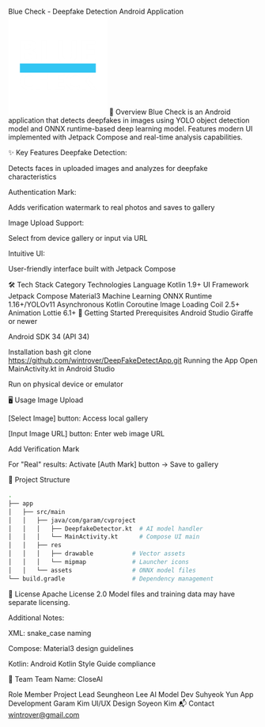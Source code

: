 Blue Check - Deepfake Detection Android Application
<img src="app/src/main/res/drawable/logo2.png" alt="Project Logo" style="width:200px; height:auto;"/>
📖 Overview
Blue Check is an Android application that detects deepfakes in images using YOLO object detection model and ONNX runtime-based deep learning model. Features modern UI implemented with Jetpack Compose and real-time analysis capabilities.

✨ Key Features
Deepfake Detection:

Detects faces in uploaded images and analyzes for deepfake characteristics

Authentication Mark:

Adds verification watermark to real photos and saves to gallery

Image Upload Support:

Select from device gallery or input via URL

Intuitive UI:

User-friendly interface built with Jetpack Compose

🛠 Tech Stack
Category	Technologies
Language	Kotlin 1.9+
UI Framework	Jetpack Compose Material3
Machine Learning	ONNX Runtime 1.16+/YOLOv11
Asynchronous	Kotlin Coroutine
Image Loading	Coil 2.5+
Animation	Lottie 6.1+
🚀 Getting Started
Prerequisites
Android Studio Giraffe or newer

Android SDK 34 (API 34)

Installation
bash
git clone https://github.com/wintrover/DeepFakeDetectApp.git
Running the App
Open MainActivity.kt in Android Studio

Run on physical device or emulator

🖥 Usage
Image Upload

[Select Image] button: Access local gallery

[Input Image URL] button: Enter web image URL

Add Verification Mark

For "Real" results: Activate [Auth Mark] button → Save to gallery

📁 Project Structure

```bash
.
├── app
│   ├── src/main
│   │   ├── java/com/garam/cvproject
│   │   │   ├── DeepfakeDetector.kt  # AI model handler
│   │   │   └── MainActivity.kt      # Compose UI main
│   │   ├── res
│   │   │   ├── drawable           # Vector assets
│   │   │   └── mipmap             # Launcher icons
│   │   └── assets                 # ONNX model files
└── build.gradle                   # Dependency management
```

📄 License
Apache License 2.0
Model files and training data may have separate licensing.

Additional Notes:

XML: snake_case naming

Compose: Material3 design guidelines

Kotlin: Android Kotlin Style Guide compliance

🤝 Team
Team Name: CloseAI

Role	Member
Project Lead	Seungheon Lee
AI Model Dev	Suhyeok Yun
App Development	Garam Kim
UI/UX Design	Soyeon Kim
📬 Contact
wintrover@gmail.com
